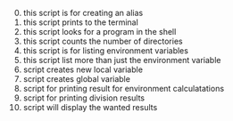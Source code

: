 0. this script is for creating an alias
1. this script prints to the terminal
2. this script looks for a program in the shell
3. this script counts the number of directories
4. this script is for listing environment variables
5. this script list more than just the environment variable
6. script creates new local variable
7. script creates global variable
8. script for printing result for environment calculatations
9. script for printing division results
10. script will display the wanted results
